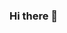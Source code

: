 ### Hi there 👋

<!--
**iseproz2911/iseproz2911** is a ✨ _special_ ✨ repository because its `README.md` (this file) appears on your GitHub profile.
CyberSecurity Pentester Web Application
Networking : Learned about network protocols (TCP/IP,UDP,ICMP,ARP,STMP,SSH,DNS), OSI Model ,MAC Address
Programing : C/C++ , Python , Java (Go soon)
Database : SQL server , Firebase , My SQL. (Mongo soon)
Operating Systems : Linux(ubuntu), KaliLinux, Windows
Intro to Cyber Security : Malware , Gone Phishing, PassWork Attack
Security Approches: Configuration of Firewalls , Vulnerabillity Analysis ,Security for all webmail, including attachments and possible phishing scams.
Tools : 
  Web Pentest : Burp Suite 
  Packets Analyser : WireShark
  Remote Login : Open SSH
  Database Exploitation : SQLmap
  Exploition Tool : Metasploit
  Port Scan : Nmap
  Instrusion Detection System : Snort
  Firewall : pfsense
  OWASP ZAP
-->
